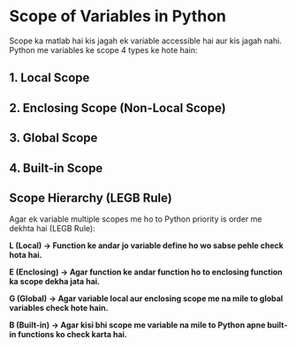 # Scope of Variables in Python

Scope ka matlab hai kis jagah ek variable accessible hai aur kis jagah nahi. Python me variables ke scope 4 types ke hote hain: 

## 1. Local Scope

## 2. Enclosing Scope (Non-Local Scope)

## 3. Global Scope

## 4. Built-in Scope


## Scope Hierarchy (LEGB Rule)

Agar ek variable multiple scopes me ho to Python priority is order me dekhta hai (LEGB Rule):

**L (Local) → Function ke andar jo variable define ho wo sabse pehle check hota hai.**

**E (Enclosing) → Agar function ke andar function ho to enclosing function ka scope dekha jata hai.**

**G (Global) → Agar variable local aur enclosing scope me na mile to global variables check hote hain.**

**B (Built-in) → Agar kisi bhi scope me variable na mile to Python apne built-in functions ko check karta hai.**